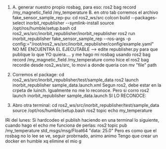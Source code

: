 1. A. generar nuestro propio rosbag, para eso:
    ros2 bag record /my_magnetic_field /my_temperature
    B. en otro tab corremos el archivo fake_sensor_sample_rep-pu:
        cd ros2_ws/src
        colcon build --packages-select inorbit_republisher --symlink-install
        source /opt/ros/humble/setup.bash
        cd ros2_ws/src/inorbit_republisher/inorbit_republisher
        ros2 run inorbit_republisher fake_sensor_sample_rep --ros-args -p config:="/root/ros2_ws/src/inorbit_republisher/config/example.yaml"
    NO ME ENCUENTRA EL EJECUTABLE --> edite republisher.py para que publique lo que YO quiera.... y me hago mi rosbag
    usando ros2 bag record /my_magnetic_field /my_temperature
    como hice el ros2 bag recordie desde ros2_ws/src, lo movi a donde queria con mv "file" path
2. Corremos el package: 
        cd ros2_ws/src/inorbit_republisher/test/sample_data
        ros2 launch inorbit_republisher sample_data.launch.xml
 Segun ros2, debe estar en la crpeta de luinch.
 Igualmente no me lo reconoce. Pero si corro ros2 launch inorbit_republisher sample_data.launch SI LO RECONOCE:

3. Abro otra terminal:
        cd ros2_ws/src/inorbit_republisher/test/sample_data
        source /opt/ros/humble/setup.bash
        ros2 topic echo my_temperature

IRi del lunes:
    Si hardcodeo el publish haciendo en una terminal lo siguiente, cuando hago el echo me funciona de perlas:
         ros2 topic pub /my_temperature std_msgs/msg/Float64 "data: 25.0"
Pero es como que el rosbag no lo lee se ve, seguir probrnado, animo animo
Tengo que crear un docker en humble xq elimine el mio g